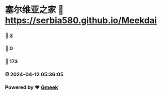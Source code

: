 # 塞尔维亚之家 :link: https://serbia580.github.io/Meekdai 
### :page_facing_up: [3](https://serbia580.github.io/Meekdai/tag.html) 
### :speech_balloon: 0 
### :hibiscus: 173 
### :alarm_clock: 2024-04-12 05:36:05 
### Powered by :heart: [Gmeek](https://github.com/Meekdai/Gmeek)
